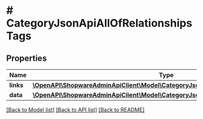 # # CategoryJsonApiAllOfRelationshipsTags

## Properties

Name | Type | Description | Notes
------------ | ------------- | ------------- | -------------
**links** | [**\OpenAPI\ShopwareAdminApiClient\Model\CategoryJsonApiAllOfRelationshipsTagsLinks**](CategoryJsonApiAllOfRelationshipsTagsLinks.md) |  | [optional]
**data** | [**\OpenAPI\ShopwareAdminApiClient\Model\CategoryJsonApiAllOfRelationshipsTagsData[]**](CategoryJsonApiAllOfRelationshipsTagsData.md) |  | [optional]

[[Back to Model list]](../../README.md#models) [[Back to API list]](../../README.md#endpoints) [[Back to README]](../../README.md)

